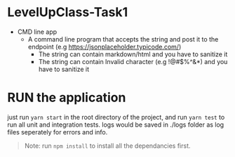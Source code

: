 # LevelUpClass-Task1

- CMD line app
  - A command line program that accepts the string and post it to the endpoint (e.g https://jsonplaceholder.typicode.com/)
    - The string can contain markdown/html and you have to sanitize it
    - The string can contain Invalid character (e.g !@#\$%^&\*) and you have to sanitize it

# RUN the application

just run `yarn start` in the root directory of the project, and run `yarn test` to run all unit and integration tests.
logs would be saved in ./logs folder as log files seperately for errors and info.

> Note: run `npm install` to install all the dependancies first.
